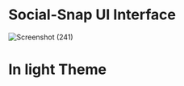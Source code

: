 # Social-Snap UI Interface

![Screenshot (241)](https://user-images.githubusercontent.com/100753763/229593216-f29468e3-e7f1-45bd-b2ed-95968e4324a3.png)

# In light Theme
